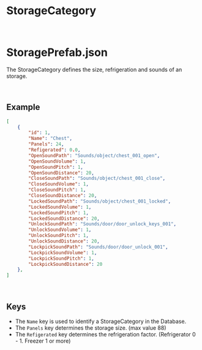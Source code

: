 # StorageCategory

<br>

# StoragePrefab.json
The StorageCategory defines the size, refrigeration and sounds of an storage.<br>

<br>

## Example
```json
[
    {
		"id": 1,
		"Name": "Chest",
		"Panels": 24,
		"Refigerated": 0.0,
		"OpenSoundPath": "Sounds/object/chest_001_open",
		"OpenSoundVolume": 1,
		"OpenSoundPitch": 1,
		"OpenSoundDistance": 20,
		"CloseSoundPath": "Sounds/object/chest_001_close",
		"CloseSoundVolume": 1,
		"CloseSoundPitch": 1,
		"CloseSoundDistance": 20,
		"LockedSoundPath": "Sounds/object/chest_001_locked",
		"LockedSoundVolume": 1,
		"LockedSoundPitch": 1,
		"LockedSoundDistance": 20,
		"UnlockSoundPath": "Sounds/door/door_unlock_keys_001",
		"UnlockSoundVolume": 1,
		"UnlockSoundPitch": 1,
		"UnlockSoundDistance": 20,
		"LockpickSoundPath": "Sounds/door/door_unlock_001",
		"LockpickSoundVolume": 1,
		"LockpickSoundPitch": 1,
		"LockpickSoundDistance": 20
	},
]
```
<br>

## Keys
- The ``Name`` key is used to identify a StorageCategory in the Database.
- The ``Panels`` key determines the storage size. (max value 88)
- The ``Refigerated`` key determines the refrigeration factor. (Refrigerator 0 - 1. Freezer 1 or more)